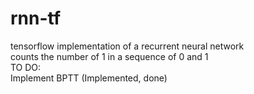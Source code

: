 # rnn-tf
tensorflow implementation of a recurrent neural network  
counts the number of 1 in a sequence of 0 and 1  
TO DO:  
Implement BPTT (Implemented, done)   

